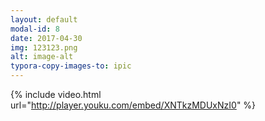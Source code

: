 ```yaml
---
layout: default
modal-id: 8
date: 2017-04-30
img: 123123.png
alt: image-alt
typora-copy-images-to: ipic
---
```


{% include video.html url="http://player.youku.com/embed/XNTkzMDUxNzI0" %}